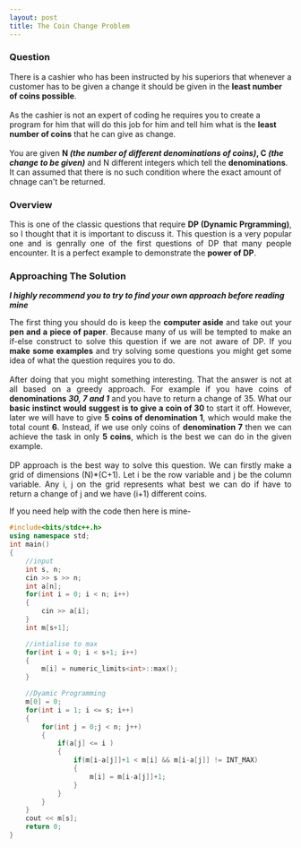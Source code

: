 ```yaml
---
layout: post
title: The Coin Change Problem
---
```


### Question

There is a cashier who has been instructed by his superiors that whenever a customer has to be given a change it should be given in the <b>least number of coins possible</b>. 
<br>
<br>
As the cashier is not an expert of coding he requires you to create a program for him that will do this job for him and tell him what is the <b>least number of coins</b> that he can give as change.
<br>
<br>
You are given <b>N <em>(the number of different denominations of coins)</em>, C <em>(the change to be given)</em></b> and N different integers which tell the <b>denominations</b>. It can assumed that there is no such condition where the exact amount of chnage can't be returned.

### Overview

<div style="text-align: justify">
This is one of the classic questions that require <b>DP (Dynamic Prgramming)</b>, so I thought that it is important to discuss it. This question is a very popular one and is genrally one of the first questions of DP that many people encounter. It is a perfect example to demonstrate the <b>power of DP</b>.
</div>

### Approaching The Solution

_**I highly recommend you to try to find your own approach before reading mine**_

<div style="text-align: justify">
The first thing you should do is keep the <b>computer aside</b> and take out your <b>pen and a piece of paper</b>. Because many of us will be tempted to make an if-else construct to solve this question if we are not aware of DP. If you <b>make some examples</b> and try solving some questions you might get some idea of what the question requires you to do. 
<br>
<br>
After doing that you might something interesting. That the answer is not at all based on a greedy approach. For example if you have coins of <b>denominations <em>30, 7 and 1</em></b> and you have to return a change of 35. What our <b>basic instinct would suggest is to give a coin of 30 </b>to start it off. However, later we will have to give <b>5 coins of denomination 1</b>, which would make the total count <b>6</b>. Instead, if we use only coins of <b>denomination 7</b> then we can achieve the task in only <b>5 coins</b>, which is the best we can do in the given example. 
<br>
<br>
DP approach is the best way to solve this question. We can firstly make a grid of dimensions (N)*(C+1). Let i be the row variable and j be the column variable. Any i, j on the grid represents what best we can do if have to return a change of j and we have (i+1) different coins. 
</div>

If you need help with the code then here is mine-

```cpp
#include<bits/stdc++.h>
using namespace std;
int main()
{
    //input
    int s, n;
    cin >> s >> n;
    int a[n];
    for(int i = 0; i < n; i++)
    {
        cin >> a[i];
    }
    int m[s+1];

    //intialise to max 
    for(int i = 0; i < s+1; i++)
    {
        m[i] = numeric_limits<int>::max();
    }

    //Dyamic Programming
    m[0] = 0;
    for(int i = 1; i <= s; i++)
    {
        for(int j = 0;j < n; j++)
        {
            if(a[j] <= i )
            {
                if(m[i-a[j]]+1 < m[i] && m[i-a[j]] != INT_MAX)
                {
                    m[i] = m[i-a[j]]+1;
                }
            }
        }
    }
    cout << m[s];
    return 0;
}
```

